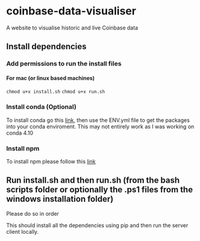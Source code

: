 # coinbase-data-visualiser
A website to visualise historic and live Coinbase data

## Install dependencies

### Add permissions to run the install files

#### For mac (or linux based machines)
`chmod u+x install.sh`
`chmod u+x run.sh`

### Install conda (Optional)
To install conda go this [link](https://docs.conda.io/projects/conda/en/latest/user-guide/install/index.html), then use the ENV.yml file to get the packages into your conda enviroment. This may not entirely work as I was working on conda 4.10

### Install npm
To install npm please follow this [link](https://nodejs.org/en/download/current)

## Run install.sh and then run.sh (from the bash scripts folder or optionally the .ps1 files from the windows installation folder)
Please do so in order

This should install all the dependencies using pip and then run the server client locally.
